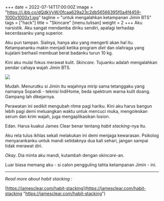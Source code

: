 +++
date = 2022-07-14T17:00:00Z
image = "https://i.ibb.co/dQdkVyW/0fcaa629a23c2db56566395f0a4f4459-1000x1000x1.jpg"
tagline = "untuk mengalahkan ketampanan Jimin BTS"
tags = ["hack"]
title = "Skincare"
[menu.tulisan]
weight = 2
+++
Aku narsistik. Aku sangat mendamba diriku sendiri, apalagi terhadap kecerdasanku yang superior.

Aku pun tampan. Sialnya, hanya aku yang mengerti akan hal itu. Ketampananku makin menjadi ketika program _diet_ dan olahraga yang kujalani berhasil membuat berat badanku turun 10 kg.

Kini aku mulai fokus merawat kulit. _Skincare_. Tujuanku adalah mengalahkan pendar cahaya wajah Jimin BTS.

![](https://i.ibb.co/dQdkVyW/0fcaa629a23c2db56566395f0a4f4459-1000x1000x1.jpg)

Mudah. Menurutku si Jimin itu wajahnya mirip sama tetanggaku yang namanya Sopandi - teknisi IndiHome, beda spektrum warna kulit doang. Gampang lah dikejarnya.

Perawatan ini sedikit mengubah ritme pagi hariku. Kini aku harus bangun lebih pagi demi meluangkan waktu untuk mencuci muka, mengoleskan serum dan krim wajah, juga mengaplikasikan losion.

Edan. Harus kuakui James Clear benar tentang _habit stacking_-nya itu.

Aku rela tulus ikhlas sekali melakukan ini demi menjaga kewarasan. Psikolog menyarankanku untuk mandi setidaknya dua kali sehari, jangan sampai tidak merawat diri.

_Okay_. Dia minta aku mandi, kutambah dengan _skincare_-an.

Luar biasa memang aku - si calon pengguling tahta ketampanan Jimin - ini.

***

_Read more about habit stacking :_

[https://jamesclear.com/habit-stacking](https://jamesclear.com/habit-stacking "https://jamesclear.com/habit-stacking")